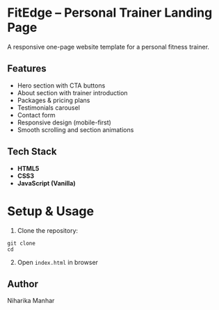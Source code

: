# FitEdge – Personal Trainer Landing Page

A responsive one-page website template for a personal fitness trainer.  

## Features
- Hero section with CTA buttons
- About section with trainer introduction
- Packages & pricing plans
- Testimonials carousel
- Contact form
- Responsive design (mobile-first)
- Smooth scrolling and section animations

## Tech Stack
- **HTML5**
- **CSS3**
- **JavaScript (Vanilla)** 

# Setup & Usage
1. Clone the repository:
```
git clone
cd 
```

2. Open `index.html` in browser

## Author
Niharika Manhar

